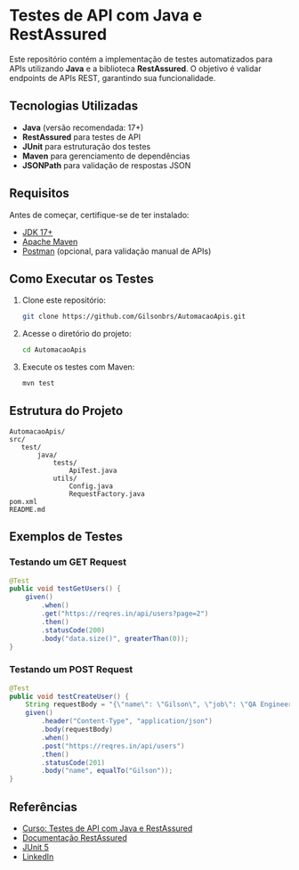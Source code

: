 # Testes de API com Java e RestAssured

Este repositório contém a implementação de testes automatizados para APIs utilizando **Java** e a biblioteca **RestAssured**. O objetivo é validar endpoints de APIs REST, garantindo sua funcionalidade.

## Tecnologias Utilizadas
- **Java** (versão recomendada: 17+)
- **RestAssured** para testes de API
- **JUnit** para estruturação dos testes
- **Maven** para gerenciamento de dependências
- **JSONPath** para validação de respostas JSON

## Requisitos
Antes de começar, certifique-se de ter instalado:
- [JDK 17+](https://www.oracle.com/java/technologies/javase/jdk17-archive-downloads.html)
- [Apache Maven](https://maven.apache.org/download.cgi)
- [Postman](https://www.postman.com/downloads/) (opcional, para validação manual de APIs)

## Como Executar os Testes
1. Clone este repositório:
   ```sh
   git clone https://github.com/Gilsonbrs/AutomacaoApis.git
   ```
2. Acesse o diretório do projeto:
   ```sh
   cd AutomacaoApis
   ```
3. Execute os testes com Maven:
   ```sh
   mvn test
   ```

## Estrutura do Projeto
```
AutomacaoApis/
src/
   test/
       java/
           tests/
               ApiTest.java
           utils/
               Config.java
               RequestFactory.java
pom.xml
README.md
```

## Exemplos de Testes
### Testando um GET Request
```java
@Test
public void testGetUsers() {
    given()
        .when()
        .get("https://reqres.in/api/users?page=2")
        .then()
        .statusCode(200)
        .body("data.size()", greaterThan(0));
}
```

### Testando um POST Request
```java
@Test
public void testCreateUser() {
    String requestBody = "{\"name\": \"Gilson\", \"job\": \"QA Engineer\"}";
    given()
        .header("Content-Type", "application/json")
        .body(requestBody)
        .when()
        .post("https://reqres.in/api/users")
        .then()
        .statusCode(201)
        .body("name", equalTo("Gilson"));
}
```

## Referências
- [Curso: Testes de API com Java e RestAssured](https://plataforma.etech.dev/175102-testes-de-api-com-java-restassured)
- [Documentação RestAssured](https://rest-assured.io/)
- [JUnit 5](https://junit.org/junit5/)
- [LinkedIn](https://www.linkedin.com/in/gilsonrbs/)

